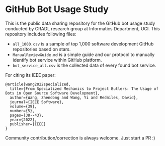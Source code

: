 # GitHub Bot Usage Study

This is the public data sharing repository for the GitHub bot usage study conducted by CRADL research group at Informatics Department, UCI.
This repository includes following files:

- `all_1000.csv` is a sample of top 1,000 software development GitHub repositories based on stars.
- `ManualReviewGuide.md` is a simple guide and our protocol to manually identify bot service within GitHub platform.
- `bot_service_all.csv` is the collected data of every found bot service.

For citing its IEEE paper:

```
@article{wang2022specialized,
  title={From Specialized Mechanics to Project Butlers: The Usage of Bots in Open Source Software Development},
  author={Wang, Zhendong and Wang, Yi and Redmiles, David},
  journal={IEEE Software},
  volume={39},
  number={5},
  pages={38--43},
  year={2022},
  publisher={IEEE}
}
```

Community contribution/correction is always welcome. Just start a PR :)
